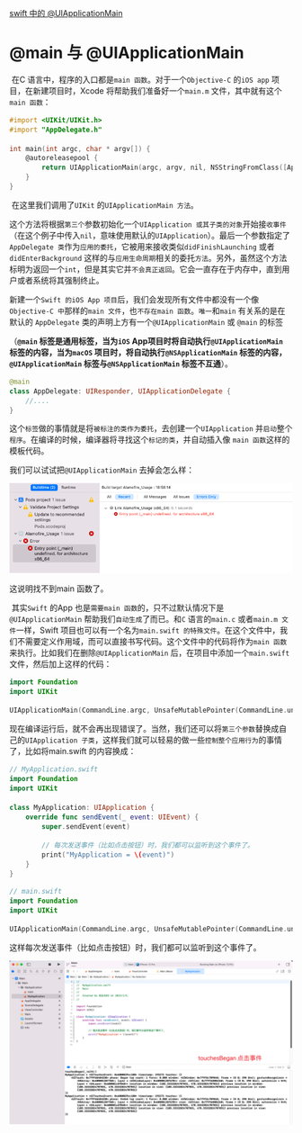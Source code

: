 [swift 中的 @UIApplicationMain](https://juejin.cn/post/6844903541023178765)



# @main 与 @UIApplicationMain

​		在C 语言中，程序的入口都是`main 函数`。对于一个`Objective-C` 的`iOS app` 项目，在新建项目时，Xcode 将帮助我们准备好一个`main.m` 文件，其中就有这个`main 函数`：

```objective-c
#import <UIKit/UIKit.h>
#import "AppDelegate.h"

int main(int argc, char * argv[]) {
    @autoreleasepool {
        return UIApplicationMain(argc, argv, nil, NSStringFromClass([AppDelegate class]));
    }
}
```

​		在这里我们调用了`UIKit` 的`UIApplicationMain 方法`。

​		这个方法将根据`第三个`参数初始化一个`UIApplication 或其子类的对象`开始接`收事件`（在这个例子中传入`nil`，意味使用默认的`UIApplication`）。最后一个参数指定了`AppDelegate 类`作为`应用的委托`，它被用来接收类似`didFinishLaunching` 或者`didEnterBackground` 这样的与`应用生命周期`相关的委托`方法`。另外，虽然这个方法标明为返回一个`int`，但是其实它并`不会真正返回`。它会一直存在于内存中，直到用户或者系统将其强制终止。



​		新建一个`Swift 的iOS App 项目`后，我们会发现所有文件中都没有一个像`Objective-C 中`那样的`main 文件`，也`不存在main 函数`。`唯一`和`main` 有关系的是在默认的 `AppDelegate` 类的声明上方有一个`@UIApplicationMain` 或 `@main` 的标签

（**`@main` 标签是通用标签，当为`iOS` App项目时将自动执行`@UIApplicationMain` 标签的内容，当为`macOS` 项目时，将自动执行`@NSApplicationMain` 标签的内容，`@UIApplicationMain` 标签与`@NSApplicationMain` 标签不互通**）。

```swift
@main
class AppDelegate: UIResponder, UIApplicationDelegate {
	//....
}
```

​		这个`标签`做的事情就是将`被标注的类作为委托`，去创建一个`UIApplication` 并`启动`整个`程序`。在编译的时候，编译器将寻找这个`标记的类`，并自动插入像 `main 函数`这样的模板代码。

我们可以试试把`@UIApplicationMain` 去掉会怎么样：

![](images/UIApplicationMain.png)

这说明找不到main 函数了。

​		其实`Swift` 的App 也是`需要main 函数`的，只不过默认情况下是`@UIApplicationMain` 帮助我们`自动生成`了而已。和`C` 语言的`main.c` 或者`main.m 文件`一样，Swift 项目也可以有一个名为`main.swift 的特殊文件`。在这个文件中，我们不需要定义作用域，而可以直接书写代码。这个文件中的代码将作为`main 函数`来执行。比如我们在删除`@UIApplicationMain` 后，在项目中添加一个`main.swift` 文件，然后加上这样的代码：

```swift
import Foundation
import UIKit

UIApplicationMain(CommandLine.argc, UnsafeMutablePointer(CommandLine.unsafeArgv), NSStringFromClass(UIApplication.self), NSStringFromClass(AppDelegate.self))
```

现在编译运行后，就不会再出现错误了。当然，我们还可以将`第三个参数`替换成自己的`UIApplication 子类`，这样我们就可以轻易的做一些`控制整个应用行为`的事情了，比如将main.swift 的内容换成：

```swift
// MyApplication.swift
import Foundation
import UIKit

class MyApplication: UIApplication {
    override func sendEvent(_ event: UIEvent) {
        super.sendEvent(event)

        // 每次发送事件（比如点击按钮）时，我们都可以监听到这个事件了。
        print("MyApplication = \(event)")
    }
}
```

```swift
// main.swift
import Foundation
import UIKit

UIApplicationMain(CommandLine.argc, UnsafeMutablePointer(CommandLine.unsafeArgv), NSStringFromClass(MyApplication.self), NSStringFromClass(AppDelegate.self))
```

这样每次发送事件（比如点击按钮）时，我们都可以监听到这个事件了。

![](images/MyApplication.png)

